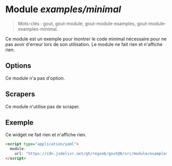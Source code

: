 # Module _examples/minimal_

> Mots-clés : gout, gout-module, gout-module-examples,
> gout-module-examples-minimal.

Ce module est un exemple pour montrer le code minimal nécessaire pour ne pas
avoir d'erreur lors de son utilisation. Le module ne fait rien et n'affiche
rien.

## Options

Ce module n'a pas d'option.

## Scrapers

Ce module n'utilise pas de scraper.

## Exemple

Ce widget ne fait rien et n'affiche rien.

```html
<script type="application/yaml">
  module:
    url: "https://cdn.jsdelivr.net/gh/regseb/gout@0/src/module/examples/minimal/minimal.js"
</script>
```
